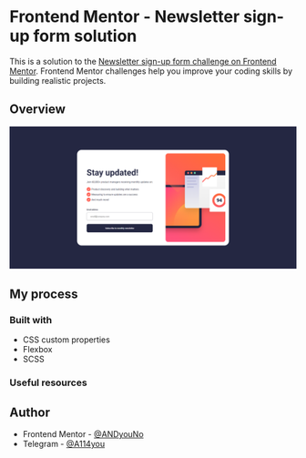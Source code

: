 # Frontend Mentor - Newsletter sign-up form solution

This is a solution to the [Newsletter sign-up form challenge on Frontend Mentor](https://www.frontendmentor.io/challenges/newsletter-signup-form-with-success-message-3FC1AZbNrv). Frontend Mentor challenges help you improve your coding skills by building realistic projects. 

## Overview

![](./Screenshot.png)

## My process

### Built with

- CSS custom properties
- Flexbox
- SCSS

### Useful resources

## Author

- Frontend Mentor - [@ANDyouNo](https://www.frontendmentor.io/profile/ANDyouNo)
- Telegram - [@A114you](https://t.me/A114you)
